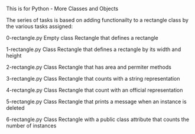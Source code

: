 This is for Python - More Classes and Objects

The series of tasks is based on adding functionailty to a 
rectangle class by the various tasks assigned:

0-rectangle.py 	Empty class Rectangle that defines a rectangle

1-rectangle.py 	Class Rectangle that defines a rectangle by its width and height

2-rectangle.py 	Class Rectangle that has area and permiter methods

3-rectangle.py 	Class Rectangle that counts with a string representation

4-rectangle.py 	Class Rectangle that count with an official representation

5-rectangle.py 	Class Rectangle that prints a message when an instance is deleted

6-rectangle.py 	Class Rectangle with a public class attribute that counts the number of instances


